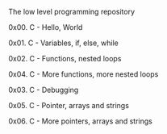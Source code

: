 The low level programming repository

0x00. C - Hello, World

0x01. C - Variables, if, else, while

0x02. C - Functions, nested loops

0x04. C - More functions, more nested loops

0x03. C - Debugging

0x05. C - Pointer, arrays and strings

0x06. C - More pointers, arrays and strings
